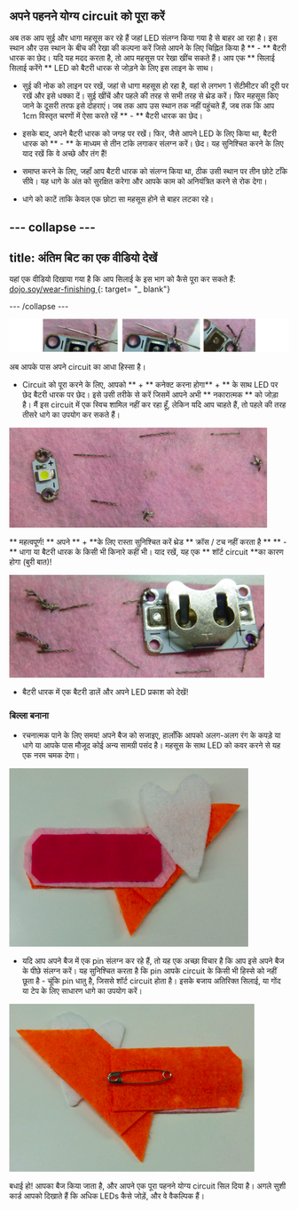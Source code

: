 ## अपने पहनने योग्य circuit को पूरा करें

अब तक आप सुई और धागा महसूस कर रहे हैं जहां LED संलग्न किया गया है से बाहर आ रहा है। इस स्थान और उस स्थान के बीच की रेखा की कल्पना करें जिसे आपने के लिए चिह्नित किया है ** - ** बैटरी धारक का छेद। यदि यह मदद करता है, तो आप महसूस पर रेखा खींच सकते हैं। आप एक ** सिलाई सिलाई करेंगे ** LED को बैटरी धारक से जोड़ने के लिए इस लाइन के साथ।

+ सुई की नोक को लाइन पर रखें, जहां से धागा महसूस हो रहा है, वहां से लगभग 1 सेंटीमीटर की दूरी पर रखें और इसे धक्का दें। सुई खींचें और पहले की तरह से सभी तरह से थ्रेड करें। फिर महसूस किए जाने के दूसरी तरफ इसे दोहराएं। जब तक आप उस स्थान तक नहीं पहुंचते हैं, जब तक कि आप 1cm विस्तृत चरणों में ऐसा करते रहें ** - ** बैटरी धारक का छेद।

+ इसके बाद, अपने बैटरी धारक को जगह पर रखें। फिर, जैसे आपने LED के लिए किया था, बैटरी धारक को ** - ** के माध्यम से तीन टांके लगाकर संलग्न करें। छेद। यह सुनिश्चित करने के लिए याद रखें कि वे अच्छे और तंग हैं!

+ समाप्त करने के लिए, जहाँ आप बैटरी धारक को संलग्न किया था, ठीक उसी स्थान पर तीन छोटे टाँके सीवे। यह धागे के अंत को सुरक्षित करेगा और आपके काम को अनियंत्रित करने से रोक देगा।

+ धागे को काटें ताकि केवल एक छोटा सा महसूस होने से बाहर लटका रहे।

--- collapse ---
---
title: अंतिम बिट का एक वीडियो देखें
---

यहां एक वीडियो दिखाया गया है कि आप सिलाई के इस भाग को कैसे पूरा कर सकते हैं: [ dojo.soy/wear-finishing ](http://dojo.soy/wear-finishing) {: target= "_ blank"}

--- /collapse ---

 ![](images/tiny_stitches_triple_80_650.png)

अब आपके पास अपने circuit का आधा हिस्सा है।

+ Circuit को पूरा करने के लिए, आपको ** + ** कनेक्ट करना होगा** + ** के साथ LED पर छेद बैटरी धारक पर छेद। इसे उसी तरीके से करें जिसमें आपने अभी ** नकारात्मक ** को जोड़ा है। मैं इस circuit में एक स्विच शामिल नहीं कर रहा हूँ, लेकिन यदि आप चाहते हैं, तो पहले की तरह तीसरे धागे का उपयोग कर सकते हैं।

![](images/sewing_complete_front.png)

  ** महत्वपूर्ण! ** अपने ** + **के लिए रास्ता सुनिश्चित करें थ्रेड ** क्रॉस / टच नहीं करता है ** ** - ** धागा या बैटरी धारक के किसी भी किनारे कहीं भी। याद रखें, यह एक ** शॉर्ट circuit **का कारण होगा (बुरी बात)!

![](images/sewing_complete_back.png)

+ बैटरी धारक में एक बैटरी डालें और अपने LED प्रकाश को देखें!

### बिल्ला बनाना

+ रचनात्मक पाने के लिए समय! अपने बैज को सजाइए, हालाँकि आपको अलग-अलग रंग के कपड़े या धागे या आपके पास मौजूद कोई अन्य सामग्री पसंद है। महसूस के साथ LED को कवर करने से यह एक नरम चमक देगा।

![](images/badge_front.png)

+ यदि आप अपने बैज में एक pin संलग्न कर रहे हैं, तो यह एक अच्छा विचार है कि आप इसे अपने बैज के पीछे संलग्न करें। यह सुनिश्चित करता है कि pin आपके circuit के किसी भी हिस्से को नहीं छूता है - चूंकि pin धातु है, जिससे शॉर्ट circuit होता है। इसके बजाय अतिरिक्त सिलाई, या गोंद या टेप के लिए साधारण धागे का उपयोग करें।

![](images/badge_back.png)

बधाई हो! आपका बैज किया जाता है, और आपने एक पूरा पहनने योग्य circuit सिल दिया है। अगले सुशी कार्ड आपको दिखाते हैं कि अधिक LEDs कैसे जोड़ें, और वे वैकल्पिक हैं।

